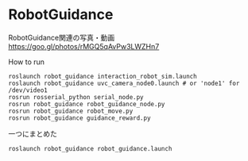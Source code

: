 # RobotGuidance

RobotGuidance関連の写真・動画  
https://goo.gl/photos/rMGQ5qAvPw3LWZHn7

How to run
```
roslaunch robot_guidance interaction_robot_sim.launch
roslaunch robot_guidance uvc_camera_node0.launch # or 'node1' for /dev/video1
rosrun rosserial_python serial_node.py
rosrun robot_guidance robot_guidance_node.py
rosrun robot_guidance robot_move.py
rosrun robot_guidance guidance_reward.py
```

一つにまとめた
```
roslaunch robot_guidance robot_guidance.launch
```
